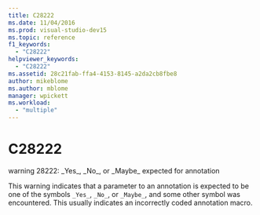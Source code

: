 ```yaml
---
title: C28222
ms.date: 11/04/2016
ms.prod: visual-studio-dev15
ms.topic: reference
f1_keywords:
  - "C28222"
helpviewer_keywords:
  - "C28222"
ms.assetid: 28c21fab-ffa4-4153-8145-a2da2cb8fbe8
author: mikeblome
ms.author: mblome
manager: wpickett
ms.workload:
  - "multiple"
---
```

# C28222
warning 28222: \_Yes\_, \_No\_, or \_Maybe\_ expected for annotation

 This warning indicates that a parameter to an annotation is expected to be one of the symbols `_Yes_`, `_No_`, or `_Maybe_`, and some other symbol was encountered. This usually indicates an incorrectly coded annotation macro.